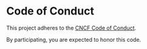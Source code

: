 # Code of Conduct

This project adheres to the [CNCF Code of Conduct](https://github.com/cncf/foundation/blob/main/code-of-conduct.md).

By participating, you are expected to honor this code.
